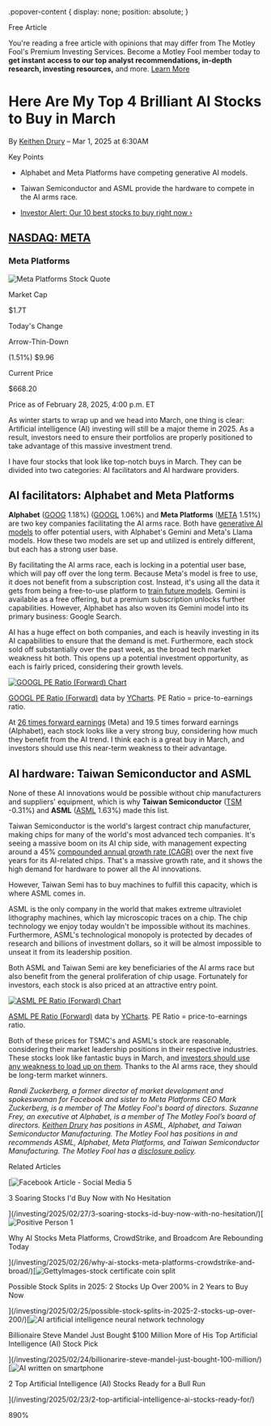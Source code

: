 .popover-content { display: none; position: absolute; }

Free Article[](#)

You're reading a free article with opinions that may differ from The Motley Fool's Premium Investing Services. Become a Motley Fool member today to **get instant access to our top analyst recommendations, in-depth research, investing resources,** and more. [Learn More](https://www.fool.com/mms/mark/op-free-tbox-art)

Here Are My Top 4 Brilliant AI Stocks to Buy in March
=====================================================

By [Keithen Drury](/author/20439/) – Mar 1, 2025 at 6:30AM

Key Points

*   Alphabet and Meta Platforms have competing generative AI models.
    
*   Taiwan Semiconductor and ASML provide the hardware to compete in the AI arms race.
    
*   [Investor Alert: Our 10 best stocks to buy right now ›](https://www.fool.com/mms/mark/e-sa-nonbbn-kp?aid=10969&source=isaedikp0000035)
    

[NASDAQ: META](/quote/nasdaq/meta/)
-----------------------------------

### Meta Platforms

![Meta Platforms Stock Quote](https://g.foolcdn.com/art/companylogos/mark/META.png)

Market Cap

$1.7T

Today's Change

Arrow-Thin-Down

(1.51%) $9.96

Current Price

$668.20

Price as of February 28, 2025, 4:00 p.m. ET

As winter starts to wrap up and we head into March, one thing is clear: Artificial intelligence (AI) investing will still be a major theme in 2025. As a result, investors need to ensure their portfolios are properly positioned to take advantage of this massive investment trend.

I have four stocks that look like top-notch buys in March. They can be divided into two categories: AI facilitators and AI hardware providers.

AI facilitators: Alphabet and Meta Platforms
--------------------------------------------

**Alphabet** ([GOOG](/quote/nasdaq/goog/) 1.18%) ([GOOGL](/quote/nasdaq/googl/) 1.06%) and **Meta Platforms** ([META](/quote/nasdaq/meta/) 1.51%) are two key companies facilitating the AI arms race. Both have [generative AI models](https://www.fool.com/terms/g/generative-ai/ "What Is Generative AI?") to offer potential users, with Alphabet's Gemini and Meta's Llama models. How these two models are set up and utilized is entirely different, but each has a strong user base.

By facilitating the AI arms race, each is locking in a potential user base, which will pay off over the long term. Because Meta's model is free to use, it does not benefit from a subscription cost. Instead, it's using all the data it gets from being a free-to-use platform to [train future models](https://www.fool.com/terms/a/ai-training/). Gemini is available as a free offering, but a premium subscription unlocks further capabilities. However, Alphabet has also woven its Gemini model into its primary business: Google Search.

AI has a huge effect on both companies, and each is heavily investing in its AI capabilities to ensure that the demand is met. Furthermore, each stock sold off substantially over the past week, as the broad tech market weakness hit both. This opens up a potential investment opportunity, as each is fairly priced, considering their growth levels.

[![GOOGL PE Ratio (Forward) Chart](https://media.ycharts.com/charts/9f78e64811b943fdfdec89be5481e143.png)](https://ycharts.com/companies/GOOGL/chart/)

[GOOGL PE Ratio (Forward)](https://ycharts.com/companies/GOOGL/forward_pe_ratio) data by [YCharts](https://ycharts.com). PE Ratio = price-to-earnings ratio.

At [26 times forward earnings](https://www.fool.com/terms/f/forward-pe/ "What Is Forward P/E?") (Meta) and 19.5 times forward earnings (Alphabet), each stock looks like a very strong buy, considering how much they benefit from the AI trend. I think each is a great buy in March, and investors should use this near-term weakness to their advantage.

AI hardware: Taiwan Semiconductor and ASML
------------------------------------------

None of these AI innovations would be possible without chip manufacturers and suppliers' equipment, which is why **Taiwan Semiconductor** ([TSM](/quote/nyse/tsm/) -0.31%) and **ASML** ([ASML](/quote/nasdaq/asml/) 1.63%) made this list.

Taiwan Semiconductor is the world's largest contract chip manufacturer, making chips for many of the world's most advanced tech companies. It's seeing a massive boom on its AI chip side, with management expecting around a 45% [compounded annual growth rate (CAGR)](https://www.fool.com/terms/c/compound-annual-growth-rate/) over the next five years for its AI-related chips. That's a massive growth rate, and it shows the high demand for hardware to power all the AI innovations.

However, Taiwan Semi has to buy machines to fulfill this capacity, which is where ASML comes in.

ASML is the only company in the world that makes extreme ultraviolet lithography machines, which lay microscopic traces on a chip. The chip technology we enjoy today wouldn't be impossible without its machines. Furthermore, ASML's technological monopoly is protected by decades of research and billions of investment dollars, so it will be almost impossible to unseat it from its leadership position.

Both ASML and Taiwan Semi are key beneficiaries of the AI arms race but also benefit from the general proliferation of chip usage. Fortunately for investors, each stock is also priced at an attractive entry point.

[![ASML PE Ratio (Forward) Chart](https://media.ycharts.com/charts/5906e51bff06301f99f69f7bd6a3d3ae.png)](https://ycharts.com/companies/ASML/chart/)

[ASML PE Ratio (Forward)](https://ycharts.com/companies/ASML/forward_pe_ratio) data by [YCharts](https://ycharts.com). PE Ratio = price-to-earnings ratio.

Both of these prices for TSMC's and ASML's stock are reasonable, considering their market leadership positions in their respective industries. These stocks look like fantastic buys in March, and [investors should use any weakness to load up on them](https://www.fool.com/investing/2025/02/20/if-i-could-only-buy-1-chip-stock-this-would-be-it/ " If I Could Only Buy 1 Chip Stock, This Would Be It"). Thanks to the AI arms race, they should be long-term market winners.

_Randi Zuckerberg, a former director of market development and spokeswoman for Facebook and sister to Meta Platforms CEO Mark Zuckerberg, is a member of The Motley Fool's board of directors. Suzanne Frey, an executive at Alphabet, is a member of The Motley Fool’s board of directors. [Keithen Drury](https://www.fool.com/author/20439/) has positions in ASML, Alphabet, and Taiwan Semiconductor Manufacturing. The Motley Fool has positions in and recommends ASML, Alphabet, Meta Platforms, and Taiwan Semiconductor Manufacturing. The Motley Fool has a [disclosure policy](https://www.fool.com/legal/fool-disclosure-policy/)._

Related Articles

[![Facebook Article - Social Media 5](https://g.foolcdn.com/image/?url=https%3A%2F%2Fg.foolcdn.com%2Feditorial%2Fimages%2F808652%2Ffacebook-article-social-media-5.jpg&op=resize&w=92&h=52)

3 Soaring Stocks I'd Buy Now with No Hesitation

](/investing/2025/02/27/3-soaring-stocks-id-buy-now-with-no-hesitation/)[![Positive Person 1](https://g.foolcdn.com/image/?url=https%3A%2F%2Fg.foolcdn.com%2Feditorial%2Fimages%2F809103%2Fpositive-person-1.jpg&op=resize&w=92&h=52)

Why AI Stocks Meta Platforms, CrowdStrike, and Broadcom Are Rebounding Today

](/investing/2025/02/26/why-ai-stocks-meta-platforms-crowdstrike-and-broad/)[![GettyImages-stock certificate coin split](https://g.foolcdn.com/image/?url=https%3A%2F%2Fg.foolcdn.com%2Feditorial%2Fimages%2F808387%2Fgettyimages-stock-certificate-coin-split.jpeg&op=resize&w=92&h=52)

Possible Stock Splits in 2025: 2 Stocks Up Over 200% in 2 Years to Buy Now

](/investing/2025/02/25/possible-stock-splits-in-2025-2-stocks-up-over-200/)[![AI artificial intelligence neural network technology](https://g.foolcdn.com/image/?url=https%3A%2F%2Fg.foolcdn.com%2Feditorial%2Fimages%2F808183%2Fai-artificial-intelligence-neural-network-technology.jpg&op=resize&w=92&h=52)

Billionaire Steve Mandel Just Bought $100 Million More of His Top Artificial Intelligence (AI) Stock Pick

](/investing/2025/02/24/billionarire-steve-mandel-just-bought-100-million/)[![AI written on smartphone](https://g.foolcdn.com/image/?url=https%3A%2F%2Fg.foolcdn.com%2Feditorial%2Fimages%2F808033%2Fai-written-on-smartphone.jpg&op=resize&w=92&h=52)

2 Top Artificial Intelligence (AI) Stocks Ready for a Bull Run

](/investing/2025/02/23/2-top-artificial-intelligence-ai-stocks-ready-for/)

890%